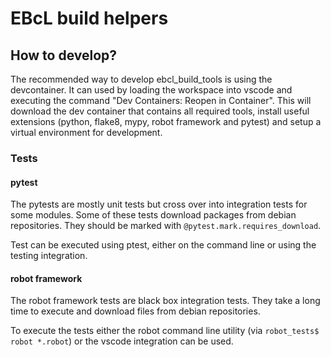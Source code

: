 # EBcL build helpers

## How to develop?

The recommended way to develop ebcl_build_tools is using the devcontainer.
It can used by loading the workspace into vscode and executing the command "Dev Containers: Reopen in Container".
This will download the dev container that contains all required tools,
install useful extensions (python, flake8, mypy, robot framework and pytest) and setup a virtual environment for development.

### Tests

#### pytest
The pytests are mostly unit tests but cross over into integration tests for some modules.
Some of these tests download packages from debian repositories. They should be marked with `@pytest.mark.requires_download`.

Test can be executed using ptest, either on the command line or using the testing integration.

#### robot framework
The robot framework tests are black box integration tests.
They take a long time to execute and download files from debian repositories.

To execute the tests either the robot command line utility (via `robot_tests$ robot *.robot`) or the vscode integration can be used.
